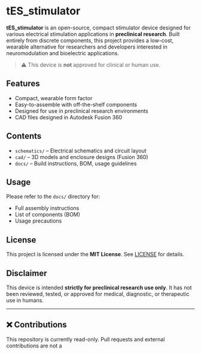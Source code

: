 # tES_stimulator

**tES_stimulator** is an open-source, compact stimulator device designed for various electrical stimulation applications in **preclinical research**. Built entirely from discrete components, this project provides a low-cost, wearable alternative for researchers and developers interested in neuromodulation and bioelectric applications.

> ⚠️ This device is **not** approved for clinical or human use.

## Features

- Compact, wearable form factor
- Easy-to-assemble with off-the-shelf components
- Designed for use in preclinical research environments
- CAD files designed in Autodesk Fusion 360

## Contents

- `schematics/` – Electrical schematics and circuit layout
- `cad/` – 3D models and enclosure designs (Fusion 360)
- `docs/` – Build instructions, BOM, usage guidelines

## Usage

Please refer to the `docs/` directory for:

- Full assembly instructions
- List of components (BOM)
- Usage precautions

## License

This project is licensed under the **MIT License**. See [LICENSE](./LICENSE) for details.

## Disclaimer

This device is intended **strictly for preclinical research use only**. It has not been reviewed, tested, or approved for medical, diagnostic, or therapeutic use in humans.

---

## ❌ Contributions

This repository is currently read-only. Pull requests and external contributions are not a
